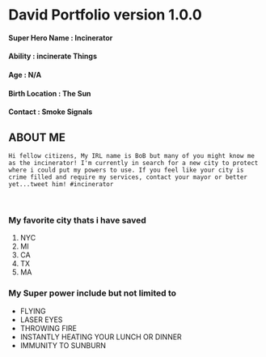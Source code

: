 # David Portfolio version 1.0.0

#### **Super Hero Name** : Incinerator
#### **Ability** : incinerate Things 
#### **Age** : N/A
#### **Birth Location** : The Sun
#### **Contact** : Smoke Signals

## **ABOUT ME**
    Hi fellow citizens, My IRL name is BoB but many of you might know me as the incinerator! I'm currently in search for a new city to protect where i could put my powers to use. If you feel like your city is crime filled and require my services, contact your mayor or better yet...tweet him! #incinerator



<br>

### **My favorite city thats i have saved**
1. NYC
2. MI
3. CA
4. TX
5. MA

### **My Super power include but not limited to**
* FLYING
* LASER EYES
* THROWING FIRE
* INSTANTLY HEATING YOUR LUNCH OR DINNER
* IMMUNITY TO SUNBURN
  
  







